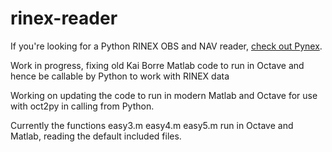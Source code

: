 # rinex-reader

If you're looking for a Python RINEX OBS and NAV reader, [check out Pynex](https://github.com/scienceopen/pynex).

Work in progress, fixing old Kai Borre Matlab code to run in Octave and hence be callable by Python to work with RINEX data

Working on updating the code to run in modern Matlab and Octave for use with oct2py in calling from Python.

Currently the functions easy3.m easy4.m easy5.m run in Octave and Matlab, reading the default included files.
